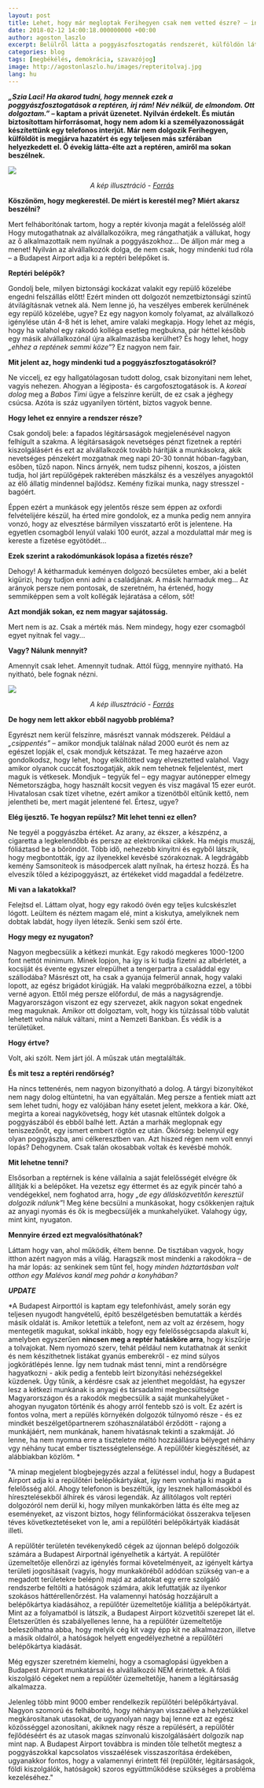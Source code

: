 ```yaml
---
layout: post
title: Lehet, hogy már megloptak Ferihegyen csak nem vetted észre? – interjú egy volt reptéri dolgozóval
date: 2018-02-12 14:00:18.000000000 +00:00
author: agoston_laszlo
excerpt: Belülről látta a poggyászfosztogatás rendszerét, külföldön látta, mit lehetne tenni ellene. És elmondja, hogyan ne válj áldozattá.
categories: blog
tags: [megbékélés, demokrácia, szavazójog]
image: http://agostonlaszlo.hu/images/repteritolvaj.jpg
lang: hu
---
```

***„Szia Laci! Ha akarod tudni, hogy mennek ezek a poggyászfosztogatások a reptéren, írj rám! Név nélkül, de elmondom. Ott dolgoztam.”* – kaptam a privát üzenetet. Nyilván érdekelt. És miután biztosítottam hírforrásomat, hogy nem adom ki a személyazonosságát készítettünk egy telefonos interjút. Már nem dolgozik Ferihegyen, külföldöt is megjárva hazatért és egy teljesen más szférában helyezkedett el. Ő évekig látta-élte azt a reptéren, amiről ma sokan beszélnek.**

![](http://agostonlaszlo.hu/images/repteritolvaj.jpg)
<center><i>A kép illusztráció - <a href="https://www.thestar.com.my/news/regional/2017/10/13/baggage-handler-caught-stealing-from-luggage/" target="blank">Forrás</a></i></center>

**Köszönöm, hogy megkerestél. De miért is kerestél meg? Miért akarsz beszélni?**

Mert felháborítónak tartom, hogy a reptér kivonja magát a felelősség alól! Hogy mutogathatnak az alvállalkozóikra, meg rángathatják a vállukat, hogy az ő alkalmazottaik nem nyúlnak a poggyászokhoz... De álljon már meg a menet! Nyilván az alvállalkozók dolga, de nem csak, hogy mindenki tud róla – a Budapest Airport adja ki a reptéri belépőket is.

**Reptéri belépők?**

Gondolj bele, milyen biztonsági kockázat valakit egy repülő közelébe engedni felszállás előtt! Ezért minden ott dolgozót nemzetbiztonsági szintű átvilágításnak vetnek alá. Nem lenne jó, ha veszélyes emberek kerülnének egy repülő közelébe, ugye? Ez egy nagyon komoly folyamat, az alvállalkozó igénylése után 4-8 hét is lehet, amire valaki megkapja. Hogy lehet az mégis, hogy ha valahol egy rakodó kolléga esetleg megbukna, pár héttel később egy másik alvállalkozónál újra alkalmazásba kerülhet? És hogy lehet, hogy *„ehhez a reptének semmi köze”*? Ez nagyon nem fair.

**Mit jelent az, hogy mindenki tud a poggyászfosztogatásokról?**

Ne viccelj, ez egy hallgatólagosan tudott dolog, csak bizonyitani nem lehet, vagyis nehezen.  Ahogyan a légiposta- és cargofosztogatások is. A *koreai dolog* meg a *Babos Timi* ügye a felszínre került, de ez csak a jéghegy csúcsa. Azóta is száz ugyanilyen történt, biztos vagyok benne.

**Hogy lehet ez ennyire a rendszer része?**

Csak gondolj bele: a fapados légitársaságok megjelenésével nagyon felhígult a szakma. A légitársaságok nevetséges pénzt fizetnek a reptéri kiszolgálásért és ezt az alvállalkozók tovább hárítják a munkásokra, akik nevetséges pénzekért mozgatnak meg napi 20-30 tonnát hóban-fagyban, esőben, tűző napon. Nincs árnyék, nem tudsz pihenni, koszos, a jóisten tudja, hol járt repülőgépek rakterében mászkálsz és a veszélyes anyagoktól az élő állatig mindennel bajlódsz. Kemény fizikai munka, nagy stresszel - bagóért.

Éppen ezért a munkások egy jelentős része sem éppen az oxfordi felvételijére készül, ha érted mire gondolok, ez a munka pedig nem annyira vonzó, hogy az elvesztése bármilyen visszatartó erőt is jelentene. Ha egyetlen csomagból lenyúl valaki 100 eurót, azzal a mozdulattal már meg is kereste a fizetése egyötödét...

**Ezek szerint a rakodómunkások lopása a fizetés része?**

Dehogy! A kétharmaduk keményen dolgozó becsületes ember, aki a belét kigürizi, hogy tudjon enni adni a családjának. A másik harmaduk meg... Az arányok persze nem pontosak, de szeretném, ha értenéd, hogy semmiképpen sem a volt kollégák lejáratása a célom, sőt!

**Azt mondják sokan, ez nem magyar sajátosság.**

Mert nem is az. Csak a mérték más. Nem mindegy, hogy ezer csomagból egyet nyitnak fel vagy...

**Vagy? Nálunk mennyit?**

Amennyit csak lehet. Amennyit tudnak. Attól függ, mennyire nyitható. Ha nyitható, bele fognak nézni.

![](http://agostonlaszlo.hu/images/repterilopas.jpg)
<center><i>A kép illusztráció - <a href="https://www.youtube.com/watch?v=ayuXjKzPs7Y" target="blank">Forrás</a></i></center>

**De hogy nem lett akkor ebből nagyobb probléma?**

Egyrészt nem kerül felszínre, másrészt vannak módszerek. Például a *„csippentés”* – amikor mondjuk találnak nálad 2000 eurót és nem az egészet lopják el, csak mondjuk kétszázat. Te meg hazaérve azon gondolkodsz, hogy lehet, hogy elköltötted vagy elvesztetted valahol. Vagy amikor olyanok cuccát fosztogatják, akik nem tehetnek feljelentést, mert maguk is vétkesek. Mondjuk – tegyük fel – egy magyar autónepper elmegy Németországba, hogy használt kocsit vegyen és visz magával 15 ezer eurót. Hivatalosan csak tízet vihetne, ezért amikor a tizenötből eltűnik kettő, nem jelentheti be, mert magát jelentené fel. Értesz, ugye?

**Elég ijesztő. Te hogyan repülsz? Mit lehet tenni ez ellen?**

Ne tegyél a poggyászba értéket. Az arany, az ékszer, a készpénz, a cigaretta a legkelendőbb és persze az elektronikai cikkek. Ha mégis muszáj, fóliáztasd be a bőröndöt. Több idő, nehezebb kinyitni és egyből látszik, hogy megbontották, így az ilyenekkel kevésbé szórakoznak. A legdrágább kemény Samsoniteok is másodpercek alatt nyílnak, ha értesz hozzá. És ha elveszik tőled a kézipoggyászt, az értékeket vidd magaddal a fedélzetre.

**Mi van a lakatokkal?**

Felejtsd el. Láttam olyat, hogy egy rakodó övén egy teljes kulcskészlet lógott. Leültem és néztem magam elé, mint a kiskutya, amelyiknek nem dobtak labdát, hogy ilyen létezik. Senki sem szól érte.

**Hogy megy ez nyugaton?**

Nagyon megbecsülik a kétkezi munkát. Egy rakodó megkeres 1000-1200 font nettót minimum. Minek lopjon, ha így is ki tudja fizetni az albérletét, a kocsiját és évente egyszer elrepülhet a tengerpartra a családdal egy szállodába? 
Másrészt ott, ha csak a gyanúja felmerül annak, hogy valaki lopott, az egész brigádot kirúgják. Ha valaki megpróbálkozna ezzel, a többi verné agyon. Ettől még persze előfordul, de más a nagyságrendje. Magyarországon viszont ez egy szervezet, akik nagyon sokat engednek meg maguknak. Amikor ott dolgoztam, volt, hogy kis túlzással több valutát lehetett volna náluk váltani, mint a Nemzeti Bankban. És védik is a területüket.

**Hogy értve?**

Volt, aki szólt. Nem járt jól. A műszak után megtalálták. 

**És mit tesz a reptéri rendőrség?**

Ha nincs tettenérés, nem nagyon bizonyítható a dolog. A tárgyi bizonyítékot nem nagy dolog eltüntetni, ha van egyáltalán. Meg persze a fentiek miatt azt sem lehet tudni, hogy ez valójában hány esetet jelent, mekkora a kár.  Oké, megírta a koreai nagykövetség, hogy két utasnak eltűntek dolgok a poggyászából és ebből balhé lett. Aztán a marhák meglopnak egy teniszezőnőt, egy ismert embert rögtön ez után. Ökörség: belenyúl egy olyan poggyászba, ami célkeresztben van. Azt hiszed régen nem volt ennyi lopás? Dehogynem. Csak talán okosabbak voltak és kevésbé mohók.

**Mit lehetne tenni?**

Elsősorban a reptérnek is kéne vállalnia a saját felelősségét elvégre ők állítják ki a belépőket. Ha vezetsz egy éttermet és az egyik pincér tahó a vendégekkel, nem foghatod arra, hogy *„de egy állásközvetítőn keresztül dolgozik nálunk”*! Meg kéne becsülni a munkásokat, hogy csökkenjen rajtuk az anyagi nyomás és ők is megbecsüljék a munkahelyüket. Valahogy úgy, mint kint, nyugaton.

**Mennyire érzed ezt megvalósíthatónak?**

Láttam hogy van, ahol működik, éltem benne. De tisztában vagyok, hogy itthon azért nagyon más a világ. Haragszik most mindenki a rakodókra – de ha már lopás: az senkinek sem tűnt fel, hogy *minden háztartásban volt otthon egy Malévos kanál meg pohár a konyhában?*

***UPDATE***

*A Budapest Airporttól is kaptam egy telefonhívást, amely során egy teljesen nyugodt hangvételű, építő beszélgetésben bemutatták a kérdés másik oldalát is. Amikor letettük a telefont, nem az volt az érzésem, hogy mentegetik magukat, sokkal inkább, hogy egy felelősségcsapda alakult ki, amelyben egyszerűen **nincsen meg a reptér hatásköre arra**, hogy kiszűrje a tolvajokat. Nem nyomozó szerv, tehát például nem kutathatnak át senkit és nem készíthetnek listákat gyanús emberekről - ez mind súlyos jogkörátlépés lenne. Így nem tudnak mást tenni, mint a rendőrségre hagyatkozni - akik pedig a fentebb leírt bizonyítási nehézségekkel küzdenek. Úgy tűnik, a kérdésre csak az jelenthet megoldást, ha egyszer lesz a kétkezi munkának is anyagi és társadalmi megbecsültsége Magyarországon és a rakodók megbecsülik a saját munkahelyüket - ahogyan nyugaton történik és ahogy arról fentebb szó is volt. Ez azért is fontos volna, mert a repülés környékén dolgozók túlnyomó része - és ez mindkét beszélgetőpartnerem szóhasználatából érződött - rajong a munkájáért, nem munkának, hanem hivatásnak tekinti a szakmáját. Jó lenne, ha nem nyomna erre a tiszteletre méltó hozzáállásra bélyeget néhány vgy néhány tucat ember tisztességtelensége. A repülőtér kiegészítését, az alábbiakban közlöm. *

"A minap megjelent blogbejegyzés azzal a felütéssel indul, hogy a Budapest Airport adja ki a repülőtéri belépőkártyákat, így nem vonhatja ki magát a felelősség alól. Ahogy telefonon is beszéltük, így lesznek hallomásokból és híresztelésekből álhírek és városi legendák. Az állítólagos volt reptéri dolgozóról nem derül ki, hogy milyen munkakörben látta és élte meg az eseményeket, az viszont biztos, hogy félinformációkat összerakva teljesen téves következtetéseket von le, ami a repülőtéri belépőkártyák kiadását illeti.

A repülőtér területén tevékenykedő cégek az újonnan belépő dolgozóik számára a Budapest Airportnál igényelhetik a kártyát. A repülőtér üzemeltetője ellenőrzi az igénylés formai követelményeit, az igényelt kártya területi jogosításait (vagyis, hogy munkaköréből adódóan szükség van-e a megadott területekre belépni) majd az adatokat egy erre szolgáló rendszerbe feltölti a hatóságok számára, akik lefuttatják az ilyenkor szokásos háttérellenőrzést. Ha valamennyi hatóság hozzájárult a belépőkártya kiadásához, a repülőtér üzemeltetője kiállítja a belépőkártyát. Mint az a folyamatból is látszik, a Budapest Airport közvetítői szerepet lát el. Életszerűtlen és szabályellenes lenne, ha a repülőtér üzemeltetője beleszólhatna abba, hogy melyik cég kit vagy épp kit ne alkalmazzon, illetve a másik oldalról, a hatóságok helyett engedélyezhetné a repülőtéri belépőkártya kiadását. 

Még egyszer szeretném kiemelni, hogy a csomaglopási ügyekben a Budapest Airport munkatársai és alvállalkozói NEM érintettek. A földi kiszolgáló cégeket nem a repülőtér üzemeltetője, hanem a légitársaság alkalmazza. 

Jelenleg több mint 9000 ember rendelkezik repülőtéri belépőkártyával. Nagyon szomorú és felháborító, hogy néhányan visszaélve a helyzetükkel megkárosítanak utasokat, de ugyanolyan nagy baj lenne ezt az egész közösséggel azonosítani, akiknek nagy része a repülésért, a repülőtér fejlődéséért és az utasok magas színvonalú kiszolgálásáért dolgozik nap mint nap. A Budapest Airport továbbra is minden tőle telhetőt megtesz a poggyászokkal kapcsolatos visszaélések visszaszorítása érdekében, ugyanakkor fontos, hogy a valamennyi érintett fél (repülőtér, légitársaságok, földi kiszolgálók, hatóságok) szoros együttműködése szükséges a probléma kezeléséhez."
